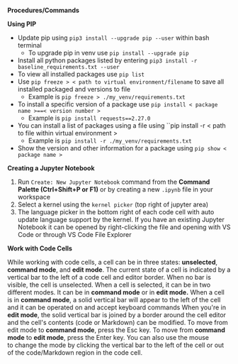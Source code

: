 **Procedures/Commands**

**Using PIP**

- Update pip using ``pip3 install --upgrade pip --user`` within bash terminal
     - To upgrade pip in venv use ``pip install --upgrade pip``
- Install all python packages listed by entering ``pip3 install -r baseline_requirements.txt --user``
- To view all installed packages use ``pip list``
- Use ``pip freeze > < path to virtual environment/filename`` to save all installed packaged and versions to file
     - Example is ``pip freeze > ./my_venv/requirements.txt``
- To install a specific version of a package use ``pip install < package name >==< version number >``
     - Example is ``pip install requests==2.27.0``
- You can install a list of packages using a file using ``pip install -r < path to file within virtual environment > 
     - Example is ``pip install -r ./my_venv/requirements.txt``
- Show the version and other information for a package using ``pip show < package name >``


**Creating a Jupyter Notebook**

1. Run ``Create: New Jupyter Notebook`` command from the **Command Palette (Ctrl+Shift+P or F1)** or by creating a new ``.ipynb`` file in your workspace
2. Select a kernel using the ``kernel picker`` (top right of jupyter area)
3. The language picker in the bottom right of each code cell with auto update language support by the kernel. If you have an existing Jupyter Notebook it can be opened by right-clicking the file and opening with VS Code or through VS Code File Explorer

**Work with Code Cells**

While working with code cells, a cell can be in three states: **unselected**, **command mode**, and **edit mode**. The current state of a cell is indicated by a vertical bar to the left of a code cell and editor border. When no bar is visible, the cell is unselected.
When a cell is selected, it can be in two different modes. It can be in **command mode** or in **edit mode.** 
When a cell is in **command mode**, a solid vertical bar will appear to the left of the cell and it can be operated on and accept keyboard commands
When you're in **edit mode**, the solid vertical bar is joined by a border around the cell editor and the cell's contents (code or Markdown) can be modified.
To move from edit mode to **command mode**, press the Esc key. To move from **command mode** to **edit mode**, press the Enter key. You can also use the mouse to change the mode by clicking the vertical bar to the left of the cell or out of the code/Markdown region in the code cell.
